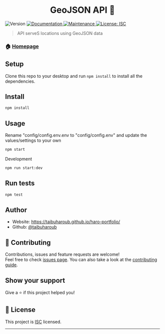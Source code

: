 <h1 align="center">GeoJSON API 👋</h1>
<p>
  <img alt="Version" src="https://img.shields.io/badge/version-1.0.0-blue.svg?cacheSeconds=2592000" />
  <a href="https://github.com/taibuharoub/geojson-api#readme" target="_blank">
    <img alt="Documentation" src="https://img.shields.io/badge/documentation-yes-brightgreen.svg" />
  </a>
  <a href="https://github.com/taibuharoub/geojson-api/graphs/commit-activity" target="_blank">
    <img alt="Maintenance" src="https://img.shields.io/badge/Maintained%3F-yes-green.svg" />
  </a>
  <a href="https://github.com/taibuharoub/geojson-api/blob/master/LICENSE" target="_blank">
    <img alt="License: ISC" src="https://img.shields.io/github/license/taibuharoub/geojson-api" />
  </a>
</p>

> API serveS locations using GeoJSON data

### 🏠 [Homepage](https://github.com/taibuharoub/geojson-api#readme)

## Setup
Clone this repo to your desktop and run `npm install` to install all the dependencies.
## Install

```sh
npm install
```

## Usage

Rename "config/config.env.env to "config/config.env" and update the values/settings to your own

```sh
npm start
```

Development
```sh
npm run start:dev
```

## Run tests

```sh
npm test
```

## Author

* Website: https://taibuharoub.github.io/haro-portfolio/
* Github: [@taibuharoub](https://github.com/taibuharoub)

## 🤝 Contributing

Contributions, issues and feature requests are welcome!<br />Feel free to check [issues page](https://github.com/taibuharoub/geojson-api/issues). You can also take a look at the [contributing guide](https://github.com/taibuharoub/geojson-api/blob/master/CONTRIBUTING.md).

## Show your support

Give a ⭐️ if this project helped you!

## 📝 License

This project is [ISC](https://github.com/taibuharoub/geojson-api/blob/master/LICENSE) licensed.

***
